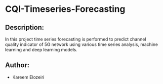# CQI-Timeseries-Forecasting
## Description:
In this project time series forecasting is performed to predict channel quality indicator of 5G network using various time series analysis, machine learning and deep learning models.
## Author:
- Kareem Elozeiri
